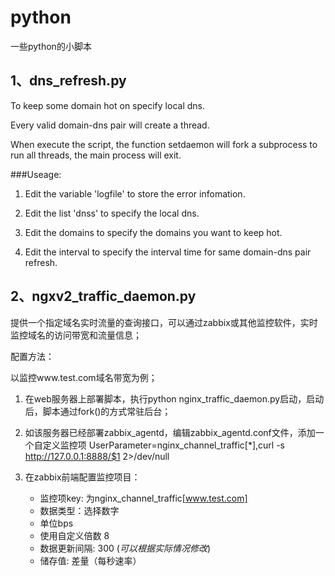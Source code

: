 # python
一些python的小脚本

## 1、dns_refresh.py

To keep some domain hot on specify local dns. 

Every valid domain-dns pair will create a thread.

When execute the script, the function setdaemon will fork a subprocess to run all threads, the main process will exit.


###Useage:

1. Edit the variable 'logfile' to store the error infomation.

2. Edit the list 'dnss' to specify the local dns.

3. Edit the domains to specify the domains you want to keep hot.

4. Edit the interval to specify the interval time for same domain-dns pair refresh.


## 2、ngxv2_traffic_daemon.py

提供一个指定域名实时流量的查询接口，可以通过zabbix或其他监控软件，实时监控域名的访问带宽和流量信息；

配置方法：

以监控www.test.com域名带宽为例；

1. 在web服务器上部署脚本，执行python nginx_traffic_daemon.py启动，启动后，脚本通过fork()的方式常驻后台；

2. 如该服务器已经部署zabbix_agentd，编辑zabbix_agentd.conf文件，添加一个自定义监控项
    UserParameter=nginx_channel_traffic[*],curl -s http://127.0.0.1:8888/$1 2>/dev/null

3. 在zabbix前端配置监控项目：
    + 监控项key: 为nginx_channel_traffic[www.test.com]
    + 数据类型：选择数字
    + 单位bps
    + 使用自定义倍数 8
    + 数据更新间隔: 300 (*可以根据实际情况修改*)
    + 储存值: 差量（每秒速率）
